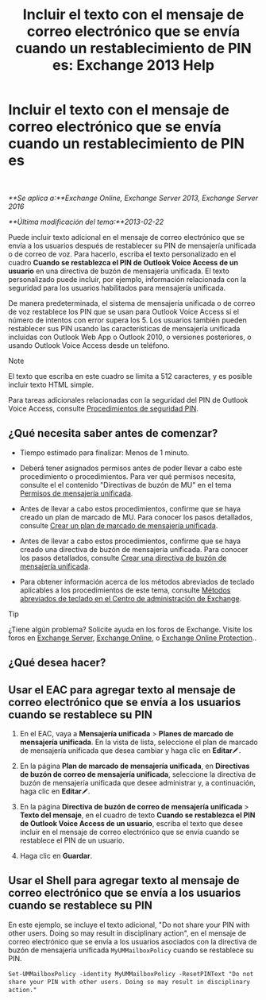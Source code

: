 ﻿---
title: 'Incluir el texto con el mensaje de correo electrónico que se envía cuando un restablecimiento de PIN es: Exchange 2013 Help'
TOCTitle: Incluir el texto con el mensaje de correo electrónico que se envía cuando un restablecimiento de PIN es
ms:assetid: f7a4d775-a588-412f-ac2c-11ab1a5c67eb
ms:mtpsurl: https://technet.microsoft.com/es-es/library/Bb201750(v=EXCHG.150)
ms:contentKeyID: 51406572
ms.date: 05/22/2018
mtps_version: v=EXCHG.150
ms.translationtype: MT
---

# Incluir el texto con el mensaje de correo electrónico que se envía cuando un restablecimiento de PIN es

 

_**Se aplica a:**Exchange Online, Exchange Server 2013, Exchange Server 2016_

_**Última modificación del tema:**2013-02-22_

Puede incluir texto adicional en el mensaje de correo electrónico que se envía a los usuarios después de restablecer su PIN de mensajería unificada o de correo de voz. Para hacerlo, escriba el texto personalizado en el cuadro **Cuando se restablezca el PIN de Outlook Voice Access de un usuario** en una directiva de buzón de mensajería unificada. El texto personalizado puede incluir, por ejemplo, información relacionada con la seguridad para los usuarios habilitados para mensajería unificada.

De manera predeterminada, el sistema de mensajería unificada o de correo de voz restablece los PIN que se usan para Outlook Voice Access si el número de intentos con error supera los 5. Los usuarios también pueden restablecer sus PIN usando las características de mensajería unificada incluidas con Outlook Web App o Outlook 2010, o versiones posteriores, o usando Outlook Voice Access desde un teléfono.


> [!NOTE]
> El texto que escriba en este cuadro se limita a 512&nbsp;caracteres, y es posible incluir texto HTML simple.



Para tareas adicionales relacionadas con la seguridad del PIN de Outlook Voice Access, consulte [Procedimientos de seguridad PIN](pin-security-procedures-exchange-2013-help.md).

## ¿Qué necesita saber antes de comenzar?

  - Tiempo estimado para finalizar: Menos de 1 minuto.

  - Deberá tener asignados permisos antes de poder llevar a cabo este procedimiento o procedimientos. Para ver qué permisos necesita, consulte el el contenido "Directivas de buzón de MU" en el tema [Permisos de mensajería unificada](unified-messaging-permissions-exchange-2013-help.md).

  - Antes de llevar a cabo estos procedimientos, confirme que se haya creado un plan de marcado de MU. Para conocer los pasos detallados, consulte [Crear un plan de marcado de mensajería unificada](create-a-um-dial-plan-exchange-2013-help.md).

  - Antes de llevar a cabo estos procedimientos, confirme que se haya creado una directiva de buzón de mensajería unificada. Para conocer los pasos detallados, consulte [Crear una directiva de buzón de mensajería unificada](create-a-um-mailbox-policy-exchange-2013-help.md).

  - Para obtener información acerca de los métodos abreviados de teclado aplicables a los procedimientos de este tema, consulte [Métodos abreviados de teclado en el Centro de administración de Exchange](keyboard-shortcuts-in-the-exchange-admin-center-exchange-online-protection-help.md).


> [!TIP]
> ¿Tiene algún problema? Solicite ayuda en los foros de Exchange. Visite los foros en <A href="https://go.microsoft.com/fwlink/p/?linkid=60612">Exchange Server</A>, <A href="https://go.microsoft.com/fwlink/p/?linkid=267542">Exchange Online</A>, o <A href="https://go.microsoft.com/fwlink/p/?linkid=285351">Exchange Online Protection</A>..



## ¿Qué desea hacer?

## Usar el EAC para agregar texto al mensaje de correo electrónico que se envía a los usuarios cuando se restablece su PIN

1.  En el EAC, vaya a **Mensajería unificada** \> **Planes de marcado de mensajería unificada**. En la vista de lista, seleccione el plan de marcado de mensajería unificada que desea cambiar y haga clic en **Editar**![Icono Editar](images/Bb124582.6f53ccb2-1f13-4c02-bea0-30690e6ea71d(EXCHG.150).gif "Icono Editar").

2.  En la página **Plan de marcado de mensajería unificada**, en **Directivas de buzón de correo de mensajería unificada**, seleccione la directiva de buzón de mensajería unificada que desee administrar y, a continuación, haga clic en **Editar**![Icono Editar](images/Bb124582.6f53ccb2-1f13-4c02-bea0-30690e6ea71d(EXCHG.150).gif "Icono Editar").

3.  En la página **Directiva de buzón de correo de mensajería unificada** \> **Texto del mensaje**, en el cuadro de texto **Cuando se restablezca el PIN de Outlook Voice Access de un usuario**, escriba el texto que desee incluir en el mensaje de correo electrónico que se envía cuando se restablece el PIN de un usuario.

4.  Haga clic en **Guardar**.

## Usar el Shell para agregar texto al mensaje de correo electrónico que se envía a los usuarios cuando se restablece su PIN

En este ejemplo, se incluye el texto adicional, "Do not share your PIN with other users. Doing so may result in disciplinary action", en el mensaje de correo electrónico que se envía a los usuarios asociados con la directiva de buzón de mensajería unificada `MyUMMailboxPolicy` cuando se restablece su PIN.

    Set-UMMailboxPolicy -identity MyUMMailboxPolicy -ResetPINText "Do not share your PIN with other users. Doing so may result in disciplinary action."


